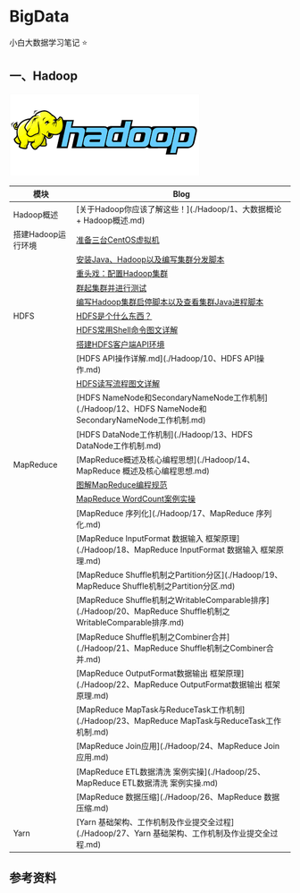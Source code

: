 # BigData
小白大数据学习笔记 :star:


## 一、Hadoop

![](./Hadoop/img/hadoop_logo.png)

| 模块               | Blog                                                         |
| ------------------ | ------------------------------------------------------------ |
| Hadoop概述         | [关于Hadoop你应该了解这些！](./Hadoop/1、大数据概论 + Hadoop概述.md) |
| 搭建Hadoop运行环境 | [准备三台CentOS虚拟机](./Hadoop/2、准备三台虚拟机.md)        |
|                    | [安装Java、Hadoop以及编写集群分发脚本](./Hadoop/3、安装Java、Hadoop以及集群分发脚本.md) |
|                    | [重头戏：配置Hadoop集群](./Hadoop/4、配置Hadoop集群.md)      |
|                    | [群起集群并进行测试](./Hadoop/5、群起集群进行测试.md)        |
|                    | [编写Hadoop集群启停脚本以及查看集群Java进程脚本](./Hadoop/6、编写Hadoop集群启停脚本以及查看集群Java进程脚本.md) |
| HDFS               | [HDFS是个什么东西？](./Hadoop/7、HDFS是个什么东西？.md)      |
|                    | [HDFS常用Shell命令图文详解](./Hadoop/8、HDFS常用Shell命令图文详解.md) |
|                    | [搭建HDFS客户端API环境](./Hadoop/9、搭建HDFS客户端API环境.md) |
|                    | [HDFS API操作详解.md](./Hadoop/10、HDFS API操作.md)          |
|                    | [HDFS读写流程图文详解](./Hadoop/11、HDFS读写流程图文详解.md) |
|                    | [HDFS NameNode和SecondaryNameNode工作机制](./Hadoop/12、HDFS NameNode和SecondaryNameNode工作机制.md) |
|                    | [HDFS DataNode工作机制](./Hadoop/13、HDFS DataNode工作机制.md) |
| MapReduce          | [MapReduce概述及核心编程思想](./Hadoop/14、MapReduce 概述及核心编程思想.md) |
|                    | [图解MapReduce编程规范](./Hadoop/15、图解MapReduce编程规范.md) |
|                    | [MapReduce WordCount案例实操](./Hadoop/16、WordCount案例实操.md) |
|                    | [MapReduce 序列化](./Hadoop/17、MapReduce 序列化.md)         |
|                    | [MapReduce InputFormat 数据输入 框架原理](./Hadoop/18、MapReduce InputFormat 数据输入 框架原理.md) |
|                    | [MapReduce Shuffle机制之Partition分区](./Hadoop/19、MapReduce Shuffle机制之Partition分区.md) |
|                    | [MapReduce Shuffle机制之WritableComparable排序](./Hadoop/20、MapReduce Shuffle机制之WritableComparable排序.md) |
|                    | [MapReduce Shuffle机制之Combiner合并](./Hadoop/21、MapReduce Shuffle机制之Combiner合并.md) |
|                    | [MapReduce OutputFormat数据输出 框架原理](./Hadoop/22、MapReduce OutputFormat数据输出 框架原理.md) |
|                    | [MapReduce MapTask与ReduceTask工作机制](./Hadoop/23、MapReduce MapTask与ReduceTask工作机制.md) |
|                    | [MapReduce Join应用](./Hadoop/24、MapReduce Join应用.md)     |
|                    | [MapReduce ETL数据清洗 案例实操](./Hadoop/25、MapReduce ETL数据清洗 案例实操.md) |
|                    | [MapReduce 数据压缩](./Hadoop/26、MapReduce 数据压缩.md)     |
| Yarn               | [Yarn 基础架构、工作机制及作业提交全过程](./Hadoop/27、Yarn 基础架构、工作机制及作业提交全过程.md) |



## 参考资料
